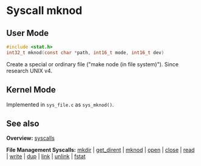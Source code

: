 # Syscall mknod

## User Mode

```C
#include <stat.h>
int32_t mknod(const char *path, int16_t mode, int16_t dev)
```

Create a special or ordinary file ("make node (in file system)"). Since research UNIX v4.

## Kernel Mode

Implemented in `sys_file.c` as `sys_mknod()`. 

## See also

**Overview:** [syscalls](syscalls.md)

**File Management Syscalls:** [mkdir](mkdir.md) | [get_dirent](get_dirent.md) | [mknod](mknod.md) | [open](open.md) | [close](close.md) | [read](read.md) | [write](write.md) | [dup](dup.md) | [link](link.md) | [unlink](unlink.md) | [fstat](fstat.md)
